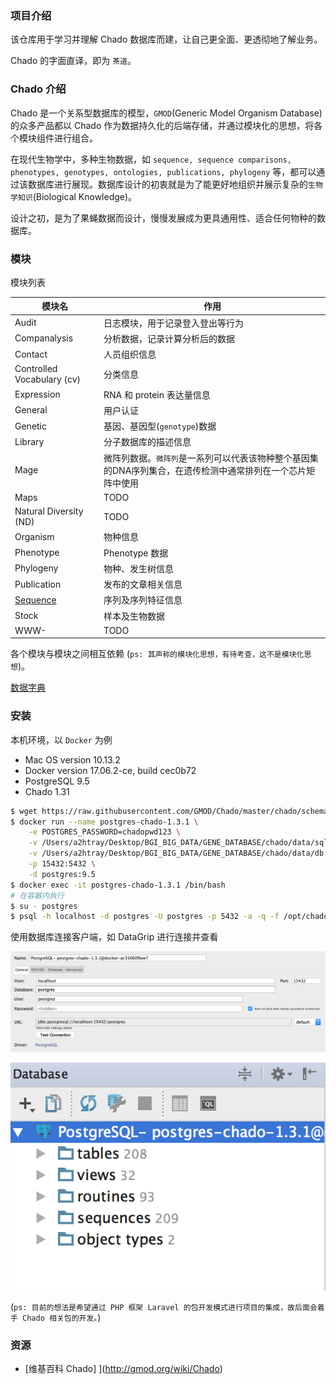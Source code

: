 
### 项目介绍

该仓库用于学习并理解 Chado 数据库而建，让自己更全面、更透彻地了解业务。

Chado 的字面直译，即为 `茶道`。

### Chado 介绍

Chado 是一个关系型数据库的模型，`GMOD`(Generic Model Organism Database) 的众多产品都以 Chado 作为数据持久化的后端存储，并通过模块化的思想，将各个模块组件进行组合。

在现代生物学中，多种生物数据，如 `sequence, sequence comparisons, phenotypes, genotypes, ontologies, publications, phylogeny` 等，都可以通过该数据库进行展现。数据库设计的初衷就是为了能更好地组织并展示复杂的`生物学知识`(Biological Knowledge)。

设计之初，是为了果蝇数据而设计，慢慢发展成为更具通用性、适合任何物种的数据库。

### 模块

模块列表

模块名|作用|
---|---|
Audit | 日志模块，用于记录登入登出等行为 |
Companalysis | 分析数据，记录计算分析后的数据 |
Contact | 人员组织信息 |
Controlled Vocabulary (cv) | 分类信息 |
Expression | RNA 和 protein 表达量信息 |
General | 用户认证 |
Genetic | 基因、基因型(`genotype`)数据 |
Library | 分子数据库的描述信息 |
Mage | 微阵列数据。`微阵列`是一系列可以代表该物种整个基因集的DNA序列集合，在遗传检测中通常排列在一个芯片矩阵中使用 |
Maps | TODO |
Natural Diversity (ND) | TODO |
Organism | 物种信息 |
Phenotype | Phenotype 数据 |
Phylogeny | 物种、发生树信息 |
Publication | 发布的文章相关信息 |
[Sequence](./modules/Sequence.md) | 序列及序列特征信息 |
Stock | 样本及生物数据 |
WWW- | TODO |

各个模块与模块之间相互依赖 (`ps: 其声称的模块化思想，有待考查，这不是模块化思想`)。

[数据字典](./DICT.md)

### 安装

本机环境，以 `Docker` 为例

* Mac OS version 10.13.2
* Docker version 17.06.2-ce, build cec0b72
* PostgreSQL 9.5
* Chado 1.31

```bash
$ wget https://raw.githubusercontent.com/GMOD/Chado/master/chado/schemas/1.31/default_schema.sql -O chado-1.3.1.sql
$ docker run --name postgres-chado-1.3.1 \
    -e POSTGRES_PASSWORD=chadopwd123 \
    -v /Users/a2htray/Desktop/BGI_BIG_DATA/GENE_DATABASE/chado/data/sql:/opt/chado/sql \
    -v /Users/a2htray/Desktop/BGI_BIG_DATA/GENE_DATABASE/chado/data/db:/var/lib/postgresql/data \
    -p 15432:5432 \
    -d postgres:9.5
$ docker exec -it postgres-chado-1.3.1 /bin/bash
# 在容器内执行
$ su - postgres
$ psql -h localhost -d postgres -U postgres -p 5432 -a -q -f /opt/chado/sql/chado-1.3.1.sql
```

使用数据库连接客户端，如 DataGrip 进行连接并查看

![](./images/datagrip_new_connect_to_postgres.png)

![](./images/datatrip_nav_of_postgres.png)

<!-- TODO -->

(`ps: 目前的想法是希望通过 PHP 框架 Laravel 的包开发模式进行项目的集成，故后面会着手 Chado 相关包的开发。`)


### 资源

* [维基百科 Chado] ](http://gmod.org/wiki/Chado)